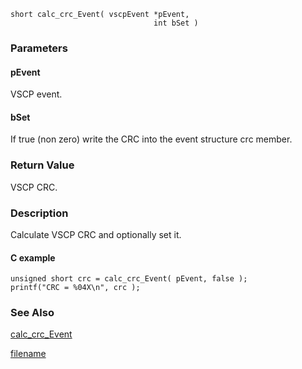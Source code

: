 

```clike
short calc_crc_Event( vscpEvent *pEvent, 
                                int bSet )
```

### Parameters

#### pEvent
VSCP event.

#### bSet
If true (non zero) write the CRC into the event structure crc member.

### Return Value
VSCP CRC. 

### Description
Calculate VSCP CRC and optionally set it. 

#### C example

```clike
unsigned short crc = calc_crc_Event( pEvent, false );
printf("CRC = %04X\n", crc );
```

### See Also
[calc_crc_Event](calc_crc_event.md)



[filename](./bottom_copyright.md ':include')